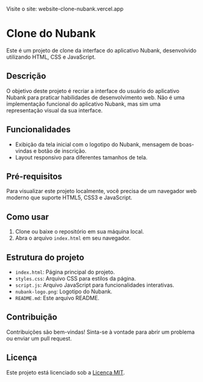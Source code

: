 Visite o site: website-clone-nubank.vercel.app

# Clone do Nubank

Este é um projeto de clone da interface do aplicativo Nubank, desenvolvido utilizando HTML, CSS e JavaScript.

## Descrição

O objetivo deste projeto é recriar a interface do usuário do aplicativo Nubank para praticar habilidades de desenvolvimento web. Não é uma implementação funcional do aplicativo Nubank, mas sim uma representação visual da sua interface.

## Funcionalidades

- Exibição da tela inicial com o logotipo do Nubank, mensagem de boas-vindas e botão de inscrição.
- Layout responsivo para diferentes tamanhos de tela.

## Pré-requisitos

Para visualizar este projeto localmente, você precisa de um navegador web moderno que suporte HTML5, CSS3 e JavaScript.

## Como usar

1. Clone ou baixe o repositório em sua máquina local.
2. Abra o arquivo `index.html` em seu navegador.

## Estrutura do projeto


- `index.html`: Página principal do projeto.
- `styles.css`: Arquivo CSS para estilos da página.
- `script.js`: Arquivo JavaScript para funcionalidades interativas.
- `nubank-logo.png`: Logotipo do Nubank.
- `README.md`: Este arquivo README.

## Contribuição

Contribuições são bem-vindas! Sinta-se à vontade para abrir um problema ou enviar um pull request.

## Licença

Este projeto está licenciado sob a [Licença MIT](https://opensource.org/licenses/MIT).
